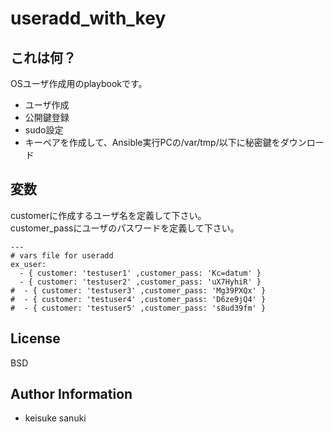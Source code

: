useradd_with_key
=========

## これは何？

OSユーザ作成用のplaybookです。

- ユーザ作成
- 公開鍵登録
- sudo設定
- キーペアを作成して、Ansible実行PCの/var/tmp/以下に秘密鍵をダウンロード

## 変数

customerに作成するユーザ名を定義して下さい。  
customer_passにユーザのパスワードを定義して下さい。

```
---
# vars file for useradd
ex_user:
  - { customer: 'testuser1' ,customer_pass: 'Kc=datum' }
  - { customer: 'testuser2' ,customer_pass: 'uX7HyhiR' }
#  - { customer: 'testuser3' ,customer_pass: 'Mg39PXQx' }
#  - { customer: 'testuser4' ,customer_pass: 'D6ze9jQ4' }
#  - { customer: 'testuser5' ,customer_pass: 's8ud39fm' }
```

License
-------

BSD

Author Information
------------------

- keisuke sanuki 
